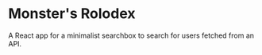 <h1>Monster's Rolodex</h2>
<p>A React app for a minimalist searchbox to search for users fetched from an API.</p>